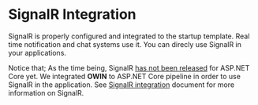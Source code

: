 # SignalR Integration

SignalR is properly configured and integrated to the startup template. Real time notification and chat systems use it. You can direcly use SignalR in your applications.

Notice that; As the time being, SignalR [has not been released](https://github.com/aspnet/Home/wiki/Roadmap#12) for ASP.NET
Core yet. We integrated **OWIN** to ASP.NET Core pipeline in order to
use SignalR in the application. See [SignalR integration](https://aspnetboilerplate.com/Pages/Documents/SignalR-Integration) document for more information on SignalR.